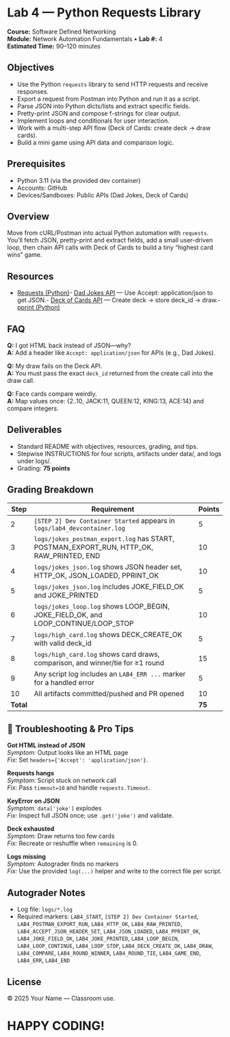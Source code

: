 # Lab 4 — Python Requests Library

**Course:** Software Defined Networking  
**Module:** Network Automation Fundamentals • **Lab #:** 4  
**Estimated Time:** 90–120 minutes

## Objectives
- Use the Python `requests` library to send HTTP requests and receive responses.
- Export a request from Postman into Python and run it as a script.
- Parse JSON into Python dicts/lists and extract specific fields.
- Pretty-print JSON and compose f-strings for clear output.
- Implement loops and conditionals for user interaction.
- Work with a multi-step API flow (Deck of Cards: create deck → draw cards).
- Build a mini game using API data and comparison logic.

## Prerequisites
- Python 3.11 (via the provided dev container)
- Accounts: GitHub
- Devices/Sandboxes: Public APIs (Dad Jokes, Deck of Cards)

## Overview
Move from cURL/Postman into actual Python automation with `requests`. You’ll fetch JSON, pretty-print and extract fields, add a small user-driven loop, then chain API calls with Deck of Cards to build a tiny “highest card wins” game.


## Resources
- [Requests (Python)](https://requests.readthedocs.io/en/latest/)- [Dad Jokes API](https://icanhazdadjoke.com/api) — Use Accept: application/json to get JSON.- [Deck of Cards API](https://deckofcardsapi.com/) — Create deck → store deck_id → draw.- [pprint (Python)](https://docs.python.org/3/library/pprint.html)

## FAQ
**Q:** I got HTML back instead of JSON—why?  
**A:** Add a header like `Accept: application/json` for APIs (e.g., Dad Jokes).

**Q:** My draw fails on the Deck API.  
**A:** You must pass the exact `deck_id` returned from the create call into the draw call.

**Q:** Face cards compare weirdly.  
**A:** Map values once: {2..10, JACK:11, QUEEN:12, KING:13, ACE:14} and compare integers.



## Deliverables
- Standard README with objectives, resources, grading, and tips.
- Stepwise INSTRUCTIONS for four scripts, artifacts under data/, and logs under logs/.
- Grading: **75 points**

## Grading Breakdown
| Step | Requirement | Points |
|---|---|---|
| 2 | `[STEP 2] Dev Container Started` appears in `logs/lab4_devcontainer.log` | 5 |
| 3 | `logs/jokes_postman_export.log` has START, POSTMAN_EXPORT_RUN, HTTP_OK, RAW_PRINTED, END | 10 |
| 4 | `logs/jokes_json.log` shows JSON header set, HTTP_OK, JSON_LOADED, PPRINT_OK | 10 |
| 5 | `logs/jokes_json.log` includes JOKE_FIELD_OK and JOKE_PRINTED | 5 |
| 6 | `logs/jokes_loop.log` shows LOOP_BEGIN, JOKE_FIELD_OK, and LOOP_CONTINUE/LOOP_STOP | 10 |
| 7 | `logs/high_card.log` shows DECK_CREATE_OK with valid deck_id | 5 |
| 8 | `logs/high_card.log` shows card draws, comparison, and winner/tie for ≥1 round | 15 |
| 9 | Any script log includes an `LAB4_ERR ...` marker for a handled error | 5 |
| 10 | All artifacts committed/pushed and PR opened | 10 |
| **Total** |  | **75** |

## 🔧 Troubleshooting & Pro Tips
**Got HTML instead of JSON**  
*Symptom:* Output looks like an HTML page  
*Fix:* Set `headers={'Accept': 'application/json'}`.

**Requests hangs**  
*Symptom:* Script stuck on network call  
*Fix:* Pass `timeout=10` and handle `requests.Timeout`.

**KeyError on JSON**  
*Symptom:* `data['joke']` explodes  
*Fix:* Inspect full JSON once; use `.get('joke')` and validate.

**Deck exhausted**  
*Symptom:* Draw returns too few cards  
*Fix:* Recreate or reshuffle when `remaining` is 0.

**Logs missing**  
*Symptom:* Autograder finds no markers  
*Fix:* Use the provided `log(...)` helper and write to the correct file per script.



## Autograder Notes
- Log file: `logs/*.log`
- Required markers: `LAB4_START`, `[STEP 2] Dev Container Started`, `LAB4_POSTMAN_EXPORT_RUN`, `LAB4_HTTP_OK`, `LAB4_RAW_PRINTED`, `LAB4_ACCEPT_JSON_HEADER_SET`, `LAB4_JSON_LOADED`, `LAB4_PPRINT_OK`, `LAB4_JOKE_FIELD_OK`, `LAB4_JOKE_PRINTED`, `LAB4_LOOP_BEGIN`, `LAB4_LOOP_CONTINUE`, `LAB4_LOOP_STOP`, `LAB4_DECK_CREATE_OK`, `LAB4_DRAW`, `LAB4_COMPARE`, `LAB4_ROUND_WINNER`, `LAB4_ROUND_TIE`, `LAB4_GAME_END`, `LAB4_ERR`, `LAB4_END`

## License
© 2025 Your Name — Classroom use.

# HAPPY CODING!